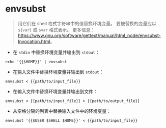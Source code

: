 # envsubst

> 用它们在 shell 格式字符串中的值替换环境变量。
> 要被替换的变量应以 `${var}` 或 `$var` 格式表示。
> 更多信息：<https://www.gnu.org/software/gettext/manual/html_node/envsubst-Invocation.html>。

- 在 `stdin` 中替换环境变量并输出到 `stdout`：

`echo '{{$HOME}}' | envsubst`

- 在输入文件中替换环境变量并输出到 `stdout`：

`envsubst < {{path/to/input_file}}`

- 在输入文件中替换环境变量并输出到文件：

`envsubst < {{path/to/input_file}} > {{path/to/output_file}}`

- 从空格分隔的列表中替换输入文件中的环境变量：

`envsubst '{{$USER $SHELL $HOME}}' < {{path/to/input_file}}`